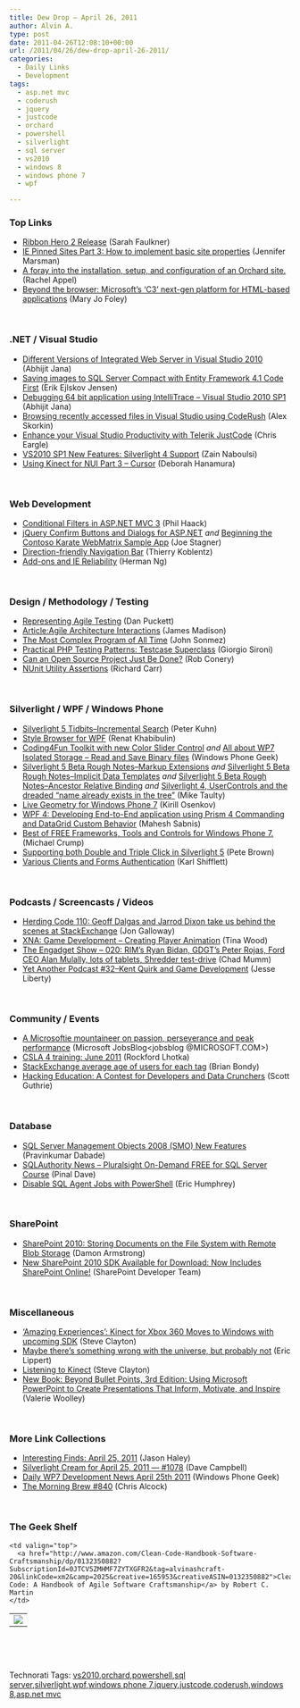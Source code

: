 ```yaml
---
title: Dew Drop – April 26, 2011
author: Alvin A.
type: post
date: 2011-04-26T12:08:10+00:00
url: /2011/04/26/dew-drop-april-26-2011/
categories:
  - Daily Links
  - Development
tags:
  - asp.net mvc
  - coderush
  - jquery
  - justcode
  - orchard
  - powershell
  - silverlight
  - sql server
  - vs2010
  - windows 8
  - windows phone 7
  - wpf

---
```

### <a name="top"></a>Top Links

  * [Ribbon Hero 2 Release][1] (Sarah Faulkner)
  * [IE Pinned Sites Part 3: How to implement basic site properties][2] (Jennifer Marsman)
  * [A foray into the installation, setup, and configuration of an Orchard site.][3] (Rachel Appel)
  * [Beyond the browser: Microsoft&#8217;s &#8216;C3&#8217; next-gen platform for HTML-based applications][4] (Mary Jo Foley)

&#160;

### <a name="dotnet"></a>.NET / Visual Studio

  * [Different Versions of Integrated Web Server in Visual Studio 2010][5] (Abhijit Jana)
  * [Saving images to SQL Server Compact with Entity Framework 4.1 Code First][6] (Erik Ejlskov Jensen)
  * [Debugging 64 bit application using IntelliTrace – Visual Studio 2010 SP1][7] (Abhijit Jana)
  * [Browsing recently accessed files in Visual Studio using CodeRush][8] (Alex Skorkin)
  * [Enhance your Visual Studio Productivity with Telerik JustCode][9] (Chris Eargle)
  * [VS2010 SP1 New Features: Silverlight 4 Support][10] (Zain Naboulsi)
  * [Using Kinect for NUI Part 3 – Cursor][11] (Deborah Hanamura)

&#160;

### <a name="web"></a>Web Development

  * [Conditional Filters in ASP.NET MVC 3][12] (Phil Haack)
  * [jQuery Confirm Buttons and Dialogs for ASP.NET][13] _and_ [Beginning the Contoso Karate WebMatrix Sample App][14] (Joe Stagner)
  * [Direction-friendly Navigation Bar][15] (Thierry Koblentz)
  * [Add-ons and IE Reliability][16] (Herman Ng)

&#160;

### <a name="design"></a>Design / Methodology / Testing

  * [Representing Agile Testing][17] (Dan Puckett)
  * [Article:Agile Architecture Interactions][18] (James Madison)
  * [The Most Complex Program of All Time][19] (John Sonmez)
  * [Practical PHP Testing Patterns: Testcase Superclass][20] (Giorgio Sironi)
  * [Can an Open Source Project Just Be Done?][21] (Rob Conery)
  * [NUnit Utility Assertions][22] (Richard Carr)

&#160;

### <a name="silverlight"></a>Silverlight / WPF / Windows Phone

  * [Silverlight 5 Tidbits–Incremental Search][23] (Peter Kuhn)
  * [Style Browser for WPF][24] (Renat Khabibulin)
  * [Coding4Fun Toolkit with new Color Slider Control][25] _and_ [All about WP7 Isolated Storage &#8211; Read and Save Binary files][26] (Windows Phone Geek)
  * [Silverlight 5 Beta Rough Notes–Markup Extensions][27] _and_ [Silverlight 5 Beta Rough Notes–Implicit Data Templates][28] _and_ [Silverlight 5 Beta Rough Notes–Ancestor Relative Binding][29] _and_&#160;<a href="http://feedproxy.google.com/~r/mtaulty/~3/8Y34zGh9VNA/silverlight-4-usercontrols-and-the-dreaded-name-already-exists-in-the-tree.aspx" target="_blank">Silverlight 4, UserControls and the dreaded “name already exists in the tree”</a> (Mike Taulty)
  * [Live Geometry for Windows Phone 7][30] (Kirill Osenkov)
  * [WPF 4: Developing End-to-End application using Prism 4 Commanding and DataGrid Custom Behavior][31] (Mahesh Sabnis)
  * [Best of FREE Frameworks, Tools and Controls for Windows Phone 7.][32] (Michael Crump)
  * [Supporting both Double and Triple Click in Silverlight 5][33] (Pete Brown)
  * [Various Clients and Forms Authentication][34] (Karl Shifflett)

&#160;

### <a name="podcasts"></a>Podcasts / Screencasts / Videos

  * [Herding Code 110: Geoff Dalgas and Jarrod Dixon take us behind the scenes at StackExchange][35] (Jon Galloway)
  * [XNA: Game Development – Creating Player Animation][36] (Tina Wood)
  * [The Engadget Show &#8211; 020: RIM&#8217;s Ryan Bidan, GDGT&#8217;s Peter Rojas, Ford CEO Alan Mulally, lots of tablets, Shredder test-drive][37] (Chad Mumm)
  * <a href="http://feedproxy.google.com/~r/JesseLiberty-SilverlightGeek/~3/h3D7AoCTsjE/" target="_blank">Yet Another Podcast #32–Kent Quirk and Game Development</a> (Jesse Liberty)

&#160;

### <a name="events"></a>Community / Events

  * [A Microsoftie mountaineer on passion, perseverance and peak performance][38] (Microsoft JobsBlog<jobsblog @MICROSOFT.COM>)
  * [CSLA 4 training: June 2011][39] (Rockford Lhotka)
  * [StackExchange average age of users for each tag][40] (Brian Bondy)
  * [Hacking Education: A Contest for Developers and Data Crunchers][41] (Scott Guthrie)

&#160;

### <a name="db"></a>Database

  * [SQL Server Management Objects 2008 (SMO) New Features][42] (Pravinkumar Dabade)
  * [SQLAuthority News – Pluralsight On-Demand FREE for SQL Server Course][43] (Pinal Dave)
  * [Disable SQL Agent Jobs with PowerShell][44] (Eric Humphrey)

&#160;

### <a name="sp"></a>SharePoint

  * [SharePoint 2010: Storing Documents on the File System with Remote Blob Storage][45] (Damon Armstrong)
  * [New SharePoint 2010 SDK Available for Download: Now Includes SharePoint Online!][46] (SharePoint Developer Team)

&#160;

### <a name="misc"></a>Miscellaneous

  * [&#8216;Amazing Experiences&#8217;: Kinect for Xbox 360 Moves to Windows with upcoming SDK][47] (Steve Clayton)
  * [Maybe there&#8217;s something wrong with the universe, but probably not][48] (Eric Lippert)
  * [Listening to Kinect][49] (Steve Clayton)
  * [New Book: Beyond Bullet Points, 3rd Edition: Using Microsoft PowerPoint to Create Presentations That Inform, Motivate, and Inspire][50] (Valerie Woolley)

&#160;

### <a name="links"></a>More Link Collections

  * [Interesting Finds: April 25, 2011][51] (Jason Haley)
  * [Silverlight Cream for April 25, 2011 &#8212; #1078][52] (Dave Campbell)
  * [Daily WP7 Development News April 25th 2011][53] (Windows Phone Geek)
  * [The Morning Brew #840][54] (Chris Alcock)

&#160;

### <a name="shelf"></a>The Geek Shelf

<table border="0" cellspacing="0" cellpadding="0">
  <tr>
    <td>
      <img data-recalc-dims="1" decoding="async" src="https://i0.wp.com/ecx.images-amazon.com/images/I/41znMZniZ1L._SL160_.jpg?w=660" />
    </td>
    
    <td valign="top">
      <a href="http://www.amazon.com/Clean-Code-Handbook-Software-Craftsmanship/dp/0132350882?SubscriptionId=0JTCV5ZMHMF7ZYTXGFR2&tag=alvinashcraft-20&linkCode=xm2&camp=2025&creative=165953&creativeASIN=0132350882">Clean Code: A Handbook of Agile Software Craftsmanship</a> by Robert C. Martin
    </td>
  </tr>
</table>

&#160;

<div style="padding-bottom: 0px; margin: 0px; padding-left: 0px; padding-right: 0px; display: inline; float: none; padding-top: 0px" id="scid:C16BAC14-9A3D-4c50-9394-FBFEF7A93539:2d3999cf-d527-4aa2-bb5c-4206a44ed0b7" class="wlWriterEditableSmartContent">
  <!--dotnetkickit-->
</div>

&#160;

<div style="padding-bottom: 0px; margin: 0px; padding-left: 0px; padding-right: 0px; display: inline; float: none; padding-top: 0px" id="scid:0767317B-992E-4b12-91E0-4F059A8CECA8:72de26f9-5493-4e65-b7db-cd01ae73b444" class="wlWriterEditableSmartContent">
  Technorati Tags: <a href="http://technorati.com/tags/vs2010" rel="tag">vs2010</a>,<a href="http://technorati.com/tags/orchard" rel="tag">orchard</a>,<a href="http://technorati.com/tags/powershell" rel="tag">powershell</a>,<a href="http://technorati.com/tags/sql+server" rel="tag">sql server</a>,<a href="http://technorati.com/tags/silverlight" rel="tag">silverlight</a>,<a href="http://technorati.com/tags/wpf" rel="tag">wpf</a>,<a href="http://technorati.com/tags/windows+phone+7" rel="tag">windows phone 7</a>,<a href="http://technorati.com/tags/jquery" rel="tag">jquery</a>,<a href="http://technorati.com/tags/justcode" rel="tag">justcode</a>,<a href="http://technorati.com/tags/coderush" rel="tag">coderush</a>,<a href="http://technorati.com/tags/windows+8" rel="tag">windows 8</a>,<a href="http://technorati.com/tags/asp.net+mvc" rel="tag">asp.net mvc</a>
</div>

 [1]: http://www.officelabs.com/Lists/Posts/ViewPost.aspx?ID=101
 [2]: http://feedproxy.google.com/~r/JenniferMarsman/~3/o6LKr2dZkVc/ie-pinned-sites-part-3-how-to-implement-basic-site-properties.aspx
 [3]: http://feedproxy.google.com/~r/RachelAppel/~3/WgfFx3joKS8/a-foray-into-the-installation-setup-and-configuration-of-an-orchard-site
 [4]: http://www.zdnet.com/blog/microsoft/beyond-the-browser-microsofts-c3-next-gen-platform-for-html-based-applications/9282
 [5]: http://dailydotnettips.com/2011/04/25/versions-integrated-web-server-visual-studio-2010/
 [6]: http://feedproxy.google.com/~r/ErikejBlogsAboutSqlCompactnetAndRelatedStuff/~3/R63OxVcLOR8/saving-images-to-sql-server-compact.html
 [7]: http://dailydotnettips.com/2011/04/25/debugging-64-bit-application-intellitrace-visual-studio-2010-sp1/
 [8]: http://www.skorkin.com/2011/04/browsing-recently-accessed-files-in-visual-studio-using-coderush/
 [9]: http://feedproxy.google.com/~r/netCurryRecentArticles/~3/slygwvkcBEM/ShowArticle.aspx
 [10]: http://feedproxy.google.com/~r/zainnab/~3/6wOfqqQ3_ns/vs2010-sp1-new-features-silverlight-4-support.aspx
 [11]: http://www.identitymine.com/forward/2011/04/using-kinect-for-nui-part-3-cursor/
 [12]: http://feeds.haacked.com/~r/haacked/~3/PUVwSKXHgk0/conditional-filters.aspx
 [13]: http://feedproxy.google.com/~r/MSJoe/~3/gGNPuKu5yy8/
 [14]: http://feedproxy.google.com/~r/MSJoe/~3/aPz6hocbU6w/
 [15]: http://feeds.yuiblog.com/~r/YahooUserInterfaceBlog/~3/uzmu2ZmnrE8/
 [16]: http://blogs.msdn.com/b/ie/archive/2011/04/25/add-ons-and-ie-reliability.aspx
 [17]: http://www.infoq.com/news/2011/04/representing-agile-testing
 [18]: http://www.infoq.com/articles/agile-architecture
 [19]: http://simpleprogrammer.com/2011/04/25/the-most-complex-program-of-all-time/
 [20]: http://feeds.dzone.com/~r/zones/agile/~3/aJdqKbvwjBQ/practical-php-testing-patterns-50
 [21]: http://feedproxy.google.com/~r/wekeroad/EeKc/~3/_wgOcCM1KDA/4935700478
 [22]: http://feedproxy.google.com/~r/BlackwaspLatestAdditions/~3/47ddSUWLh8M/NUnitUtilityAsserts.aspx
 [23]: http://www.pitorque.de/MisterGoodcat/post.aspx?id=bfae73d6-4cbd-45ff-80ca-ceb43dee4670
 [24]: http://www.codeproject.com/KB/WPF/stylebrowser.aspx
 [25]: http://www.windowsphonegeek.com/news/coding4fun-toolkit-with-new-color-slider-control
 [26]: http://www.windowsphonegeek.com/tips/All-about-WP7-Isolated-Storage---Read-and-Save-Binary-files
 [27]: http://feedproxy.google.com/~r/mtaulty/~3/Xm-GCKQ9wIc/silverlight-5-beta-rough-notes-markup-extensions.aspx
 [28]: http://feedproxy.google.com/~r/mtaulty/~3/f-xvdn1-LKA/silverlight-5-beta-rough-notes-implicit-data-templates.aspx
 [29]: http://feedproxy.google.com/~r/mtaulty/~3/8eFkDxgEDJs/silverlight-5-beta-rough-notes-ancestor-relative-binding.aspx
 [30]: http://blogs.msdn.com/b/kirillosenkov/archive/2011/04/25/live-geometry-for-windows-phone-7.aspx
 [31]: http://feedproxy.google.com/~r/netCurryRecentArticles/~3/ZR-_tSU8S_M/ShowArticle.aspx
 [32]: http://feedproxy.google.com/~r/MichaelCrump/~3/dSrQ6YD77-w/best-of-free-frameworks-tools-and-controls-for-windows-phone.aspx
 [33]: http://feedproxy.google.com/~r/PeteBrown/~3/rF9jPmpWu7A/supporting-both-double-and-triple-click-in-silverlight-5
 [34]: http://karlshifflett.wordpress.com/2011/04/25/various-clients-and-forms-authentication/
 [35]: http://feedproxy.google.com/~r/HerdingCode/~3/2xr30A680Zc/
 [36]: http://channel9.msdn.com/Blogs/The-XNA-Show/XNA-Game-Development--Creating-Player-Animation
 [37]: http://www.engadget.com/2011/04/25/the-engadget-show-020-rims-ryan-biden-gdgts-peter-rojas-f/
 [38]: http://feeds.microsoftjobsblog.com/~r/MicrosoftJobsBlog/~3/gCKMXj1z8c0/
 [39]: http://www.lhotka.net/weblog/CSLA4TrainingJune2011.aspx
 [40]: http://www.brianbondy.com/blog/id/117
 [41]: http://weblogs.asp.net/scottgu/archive/2011/04/26/hacking-education-a-contest-for-developers-and-data-crunchers.aspx
 [42]: http://feedproxy.google.com/~r/sqlservercurry/blog/~3/njnwuoojOb4/sql-server-management-objects-2008-smo.html
 [43]: http://blog.sqlauthority.com/2011/04/26/sqlauthority-news-pluralsight-on-demand-free-for-sql-server-course/
 [44]: http://www.sqlservercentral.com/blogs/erichumphrey/archive/2011/04/25/disable-sql-agent-jobs-with-powershell.aspx
 [45]: http://www.simple-talk.com/dotnet/.net-tools/sharepoint-2010-storing-documents-on-the-file-system-with-remote-blob-storage/
 [46]: https://blogs.msdn.com/b/sharepointdev/archive/2011/04/25/new-sharepoint-2010-sdk-available-for-download-now-includes-sharepoint-online.aspx
 [47]: http://blogs.technet.com/b/microsoft_blog/archive/2011/04/25/amazing-experiences-kinect-for-xbox-360-moves-to-windows-with-upcoming-sdk.aspx
 [48]: http://blogs.msdn.com/b/ericlippert/archive/2011/04/25/maybe-there-s-something-wrong-with-the-universe-but-probably-not.aspx
 [49]: http://blogs.technet.com/b/next/archive/2011/04/25/listening-to-kinect.aspx
 [50]: http://blogs.msdn.com/b/microsoft_press/archive/2011/04/25/new-book-beyond-bullet-points-3rd-edition-using-microsoft-174-powerpoint-174-to-create-presentations-that-inform-motivate-and-inspire.aspx
 [51]: http://jasonhaley.com/blog/post.aspx?id=8e2613b2-1cd6-44c2-bd72-3195381a3923
 [52]: http://geekswithblogs.net/WynApseTechnicalMusings/archive/2011/04/25/145045.aspx
 [53]: http://www.windowsphonegeek.com/news/daily-wp7-development-news-april-25th-2011
 [54]: http://feedproxy.google.com/~r/ReflectivePerspective/~3/riL2xog6j-U/